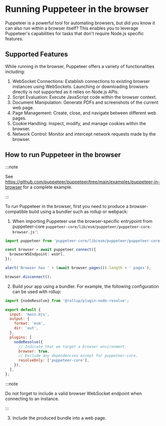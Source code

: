# Running Puppeteer in the browser

Puppeteer is a powerful tool for automating browsers, but did you know it can also run within a browser itself? This enables you to leverage Puppeteer's capabilities for tasks that don't require Node.js specific features.

## Supported Features

While running in the browser, Puppeteer offers a variety of functionalities including:

1. WebSocket Connections: Establish connections to existing browser instances using WebSockets. Launching or downloading browsers directly is not supported as it relies on Node.js APIs.
2. Script Evaluation: Execute JavaScript code within the browser context.
3. Document Manipulation: Generate PDFs and screenshots of the current web page.
4. Page Management: Create, close, and navigate between different web pages.
5. Cookie Handling: Inspect, modify, and manage cookies within the browser.
6. Network Control: Monitor and intercept network requests made by the browser.

## How to run Puppeteer in the browser

:::note

See https://github.com/puppeteer/puppeteer/tree/main/examples/puppeteer-in-browser for a complete example.

:::

To run Puppeteer in the browser, first you need to produce a browser-compatible build using a bundler such as rollup or webpack:

1. When importing Puppeteer use the browser-specific entrypoint from puppeteer-core `puppeteer-core/lib/esm/puppeteer/puppeteer-core-browser.js'`:

```ts
import puppeteer from 'puppeteer-core/lib/esm/puppeteer/puppeteer-core-browser.js';

const browser = await puppeteer.connect({
  browserWSEndpoint: wsUrl,
});

alert('Browser has ' + (await browser.pages()).length + ' pages');

browser.disconnect();
```

2. Build your app using a bundler. For example, the following configuration can be used with rollup:

```js
import {nodeResolve} from '@rollup/plugin-node-resolve';

export default {
  input: 'main.mjs',
  output: {
    format: 'esm',
    dir: 'out',
  },
  plugins: [
    nodeResolve({
      // Indicate that we target a browser environment.
      browser: true,
      // Exclude any dependencies except for puppeteer-core.
      resolveOnly: ['puppeteer-core'],
    }),
  ],
};
```

:::note

Do not forget to include a valid browser WebSocket endpoint when connecting to an instance.

:::

3. Include the produced bundle into a web page.
